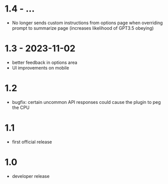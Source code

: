 # 1.4 - ...
- No longer sends custom instructions from options page when overriding prompt to summarize page (increases likelihood of GPT3.5 obeying)

# 1.3 - 2023-11-02
- better feedback in options area
- UI improvements on mobile

# 1.2
- bugfix: certain uncommon API responses could cause the plugin to peg the CPU

# 1.1
- first official release

# 1.0
- developer release
